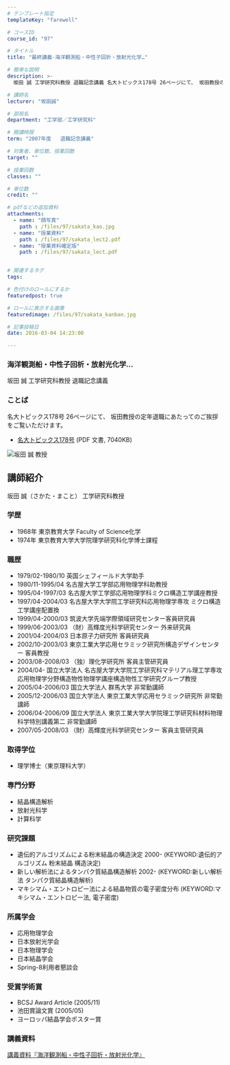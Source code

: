 ```yaml
---
# テンプレート指定
templateKey: "farewell"

# コースID
course_id: "97"

# タイトル
title: "最終講義-海洋観測船・中性子回折・放射光化学…"

# 簡単な説明
description: >-
  坂田 誠 工学研究科教授 退職記念講義 名大トピックス178号 26ページにて、 坂田教授の定年退職にあたってのご挨拶をご覧いただけます。   * [名大トピックス178号](http...

# 講師名
lecturer: "坂田誠"

# 部局名
department: "工学部／工学研究科"

# 開講時限
term: "2007年度	退職記念講義"

# 対象者、単位数、授業回数
target: ""

# 授業回数
classes: ""

# 単位数
credit: ""

# pdfなどの追加資料
attachments: 
  - name: "顔写真" 
    path : /files/97/sakata_kao.jpg
  - name: "授業資料" 
    path : /files/97/sakata_lect2.pdf
  - name: "授業資料確定版" 
    path : /files/97/sakata_lect.pdf


# 関連するタグ
tags:

# 色付けのロールにするか
featuredpost: true

# ロールに表示する画像
featuredimage: /files/97/sakata_kanban.jpg

# 記事投稿日
date: 2016-03-04 14:23:00

---
```

### 海洋観測船・中性子回析・放射光化学… 

坂田 誠 工学研究科教授 退職記念講義 

### ことば

名大トピックス178号 26ページにて、 坂田教授の定年退職にあたってのご挨拶をご覧いただけます。 

  * [名大トピックス178号](http://www.nagoya-u.ac.jp/about-nu/public-relations/publication/upload_images/no178.pdf) (PDF 文書, 7040KB)

![坂田 誠 教授](/files/97/sakata_kao.jpg) 
## 講師紹介

坂田 誠（さかた・まこと） 工学研究科教授 

### 学歴

  * 1968年 東京教育大学 Faculty of Science化学
  * 1974年 東京教育大学大学院理学研究科化学博士課程

### 職歴

  * 1979/02-1980/10 英国シェフィールド大学助手
  * 1980/11-1995/04 名古屋大学工学部応用物理学科助教授
  * 1995/04-1997/03 名古屋大学工学部応用物理学科ミクロ構造工学講座教授
  * 1997/04-2004/03 名古屋大学大学院工学研究科応用物理学専攻 ミクロ構造工学講座配置換
  * 1999/04-2000/03 筑波大学先端学際領域研究センター客員研究員
  * 1999/06-2003/03 （財）高輝度光科学研究センター 外来研究員
  * 2001/04-2004/03 日本原子力研究所 客員研究員
  * 2002/10-2003/03 東京工業大学応用セラミック研究所構造デザインセンター 客員教授
  * 2003/08-2008/03 （独）理化学研究所 客員主管研究員
  * 2004/04- 国立大学法人 名古屋大学大学院工学研究科マテリアル理工学専攻 応用物理学分野構造物性物理学講座構造物性工学研究グループ教授
  * 2005/04-2006/03 国立大学法人 群馬大学 非常勤講師
  * 2005/12-2006/03 国立大学法人 東京工業大学応用セラミック研究所 非常勤講師
  * 2006/04-2006/09 国立大学法人 東京工業大学大学院理工学研究科材料物理科学特別講義第二 非常勤講師
  * 2007/05-2008/03 （財）高輝度光科学研究センター 客員主管研究員

### 取得学位

  * 理学博士（東京理科大学）

### 専門分野

  * 結晶構造解析
  * 放射光科学
  * 計算科学

### 研究課題

  * 遺伝的アルゴリズムによる粉末結晶の構造決定 2000- (KEYWORD:遺伝的アルゴリズム 粉末結晶 構造決定)
  * 新しい解析法によるタンパク質結晶構造解析 2002- (KEYWORD:新しい解析法 タンパク質結晶構造解析)
  * マキシマム・エントロピー法による結晶物質の電子密度分布 (KEYWORD:マキシマム・エントロピー法, 電子密度)

### 所属学会

  * 応用物理学会
  * 日本放射光学会
  * 日本物理学会
  * 日本結晶学会
  * Spring-8利用者懇談会

### 受賞学術賞

  * BCSJ Award Article (2005/11)
  * 池田賞論文賞 (2005/05)
  * ヨーロッパ結晶学会ポスター賞
### 講義資料


[講義資料『海洋観測船・中性子回折・放射光化学』](/files/97/sakata_lect.pdf) 
